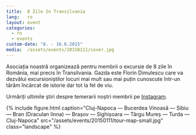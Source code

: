 ```yaml
---
title:  8 Zile în Transilvania
lang:   ro
layout: event
categories:
  - ro
  - events
custom-date: "8. - 16.6.2015"
media:  /assets/events/20150111/cover.jpg
---
```


Asociația noastră organizează pentru membrii o excursie de 8 zile în România, mai precis în Transilvania. Gazda este Florin Dimulescu care va dezvălui excursioniștilor locuri mai mult sau mai puțin cunoscute într-un tărâm încărcat de istorie dar tot la fel de viu.

Urmăriți ultimile știri despre temerarii noștri membrii pe [Instagram](https://instagram.com/flodimu).

<div class="row">
  <div class="col-md-2">
  </div>
  <div class="col-md-8">
    {% include figure.html caption="Cluj-Napoca — Bucerdea Vinoasă — Sibiu — Bran (Draculan linna) — Brașov — Sighișoara — Târgu Mureș — Turda — Cluj-Napoca" src="/assets/events/20150111/tour-map-small.jpg" class="landscape" %}
  </div>
</div>